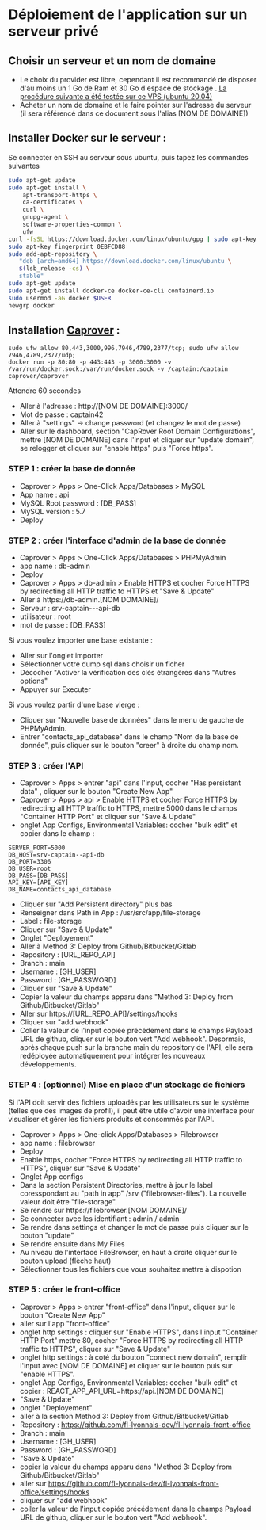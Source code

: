 # Déploiement de l'application sur un serveur privé

## Choisir un serveur et un nom de domaine 

* Le choix du provider est libre, cependant il est recommandé de disposer d'au moins un 1 Go de Ram et 30 Go d'espace de stockage . [La procédure suivante a été testée sur ce VPS (ubuntu 20.04)](https://us.ovh.com/us/order/vps/?v=3#/vps/build?selection=~(range~'Essential~pricingMode~'default~flavor~'vps-essential-2-4-80~os~'ubuntu_20_04~datacenters~(SBG~1)))
* Acheter un nom de domaine et le faire pointer sur l'adresse du serveur (il sera référencé dans ce document sous l'alias [NOM DE DOMAINE])


## Installer Docker sur le serveur :

Se connecter en SSH au serveur sous ubuntu, puis tapez les commandes suivantes

```bash
sudo apt-get update
sudo apt-get install \
    apt-transport-https \
    ca-certificates \
    curl \
    gnupg-agent \
    software-properties-common \
    ufw
curl -fsSL https://download.docker.com/linux/ubuntu/gpg | sudo apt-key add -
sudo apt-key fingerprint 0EBFCD88
sudo add-apt-repository \
   "deb [arch=amd64] https://download.docker.com/linux/ubuntu \
   $(lsb_release -cs) \
   stable"
sudo apt-get update
sudo apt-get install docker-ce docker-ce-cli containerd.io
sudo usermod -aG docker $USER
newgrp docker 
```

## Installation [Caprover](https://caprover.com/docs/get-started.html) :

```
sudo ufw allow 80,443,3000,996,7946,4789,2377/tcp; sudo ufw allow 7946,4789,2377/udp;
docker run -p 80:80 -p 443:443 -p 3000:3000 -v /var/run/docker.sock:/var/run/docker.sock -v /captain:/captain caprover/caprover
```

Attendre 60 secondes

* Aller à l'adresse : http://[NOM DE DOMAINE]:3000/
* Mot de passe : captain42
* Aller à "settings" -> change password (et changez le mot de passe)
* Aller sur le dashboard, section "CapRover Root Domain Configurations", mettre [NOM DE DOMAINE] dans l'input et cliquer sur "update domain", se relogger et cliquer sur "enable https" puis "Force https".

### STEP 1 : créer la base de donnée
  - Caprover > Apps > One-Click Apps/Databases > MySQL
  - App name : api
  - MySQL Root password : [DB_PASS]
  - MySQL version : 5.7
  - Deploy

### STEP 2 : créer l'interface d'admin de la base de donnée
  - Caprover > Apps > One-Click Apps/Databases > PHPMyAdmin
  - app name : db-admin
  - Deploy
  - Caprover > Apps > db-admin > Enable HTTPS et cocher Force HTTPS by redirecting all HTTP traffic to HTTPS et "Save & Update"
  - Aller à https://<span>db-admin.[NOM DOMAINE]/</span>
  - Serveur : srv-captain---api-db
  - utilisateur : root
  - mot de passe : [DB_PASS]
  
Si vous voulez importer une base existante : 
  - Aller sur l'onglet importer
  - Sélectionner votre dump sql dans choisir un ficher
  - Décocher "Activer la vérification des clés étrangères dans "Autres options"
  - Appuyer sur Executer

Si vous voulez partir d'une base vierge : 
  - Cliquer sur "Nouvelle base de données" dans le menu de gauche de PHPMyAdmin.
  - Entrer "contacts_api_database" dans le champ "Nom de la base de donnée", puis cliquer sur le bouton "creer" à droite du champ nom.

### STEP 3 : créer l'API
  - Caprover > Apps > entrer "api" dans l'input, cocher "Has persistant data" , cliquer sur le bouton "Create New App"
  - Caprover > Apps > api > Enable HTTPS et cocher Force HTTPS by redirecting all HTTP traffic to HTTPS, mettre 5000 dans le champs "Container HTTP Port" et cliquer sur "Save & Update"
  - onglet App Configs, Environmental Variables: cocher "bulk edit" et copier dans le champ :
```
SERVER_PORT=5000
DB_HOST=srv-captain--api-db
DB_PORT=3306
DB_USER=root
DB_PASS=[DB_PASS]
API_KEY=[API_KEY] 
DB_NAME=contacts_api_database
```
  - Cliquer sur "Add Persistent directory" plus bas
  - Renseigner dans Path in App : /usr/src/app/file-storage
  - Label : file-storage
  - Cliquer sur "Save & Update"
  - Onglet "Deployement"
  - Aller à Method 3: Deploy from Github/Bitbucket/Gitlab
  - Repository : [URL_REPO_API]
  - Branch : main
  - Username : [GH_USER]
  - Password : [GH_PASSWORD]
  - Cliquer sur "Save & Update"
  - Copier la valeur du champs apparu dans "Method 3: Deploy from Github/Bitbucket/Gitlab"
  - Aller sur https://[URL_REPO_API]/settings/hooks
  - Cliquer sur "add webhook"
  - Coller la valeur de l'input copiée précédement dans le champs Payload URL de github, cliquer sur le bouton vert "Add webhook". Desormais, après chaque push sur la branche main du repository de l'API, elle sera redéployée automatiquement pour intégrer les nouveaux développements.

### STEP 4 : (optionnel) Mise en place d'un stockage de fichiers

Si l'API doit servir des fichiers uploadés par les utilisateurs sur le système (telles que des images de profil), il peut être utile d'avoir une interface pour visualiser et gérer les fichiers produits et consommés par l'API.

  - Caprover > Apps > One-click Apps/Databases > Filebrowser
  - app name : filebrowser
  - Deploy
  - Enable https, cocher "Force HTTPS by redirecting all HTTP traffic to HTTPS", cliquer sur "Save & Update"
  - Onglet App configs
  - Dans la section Persistent Directories, mettre à jour le label coresspondant au "path in app" /srv ("filebrowser-files"). La nouvelle valeur doit être "file-storage".
  - Se rendre sur https://<span>filebrowser.[NOM DOMAINE]/</span>
  - Se connecter avec les identifiant : admin / admin 
  - Se rendre dans settings et changer le mot de passe puis cliquer sur le bouton "update"
  - Se rendre ensuite dans My Files
  - Au niveau de l'interface FileBrowser, en haut à droite cliquer sur le bouton upload (flèche haut)
  - Sélectionner tous les fichiers que vous souhaitez mettre à dispotion

### STEP 5 : créer le front-office
  - Caprover > Apps > entrer "front-office" dans l'input, cliquer sur le bouton "Create New App"
  - aller sur l'app "front-office"
  - onglet http settings : cliquer sur "Enable HTTPS", dans l'input "Container HTTP Port" mettre 80,  cocher "Force HTTPS by redirecting all HTTP traffic to HTTPS", cliquer sur "Save & Update"
  - onglet http settings : à coté du bouton "connect new domain", remplir l'input avec [NOM DE DOMAINE] et cliquer sur le bouton puis sur "enable HTTPS".
  - onglet App Configs, Environmental Variables: cocher "bulk edit" et copier : REACT_APP_API_URL=https://<span>api.[NOM DE DOMAINE]</span>
  - "Save & Update"
  - onglet "Deployement"
  - aller à la section Method 3: Deploy from Github/Bitbucket/Gitlab
  - Repository : https://github.com/fl-lyonnais-dev/fl-lyonnais-front-office
  - Branch : main
  - Username : [GH_USER]
  - Password : [GH_PASSWORD]
  - "Save & Update"
  - copier la valeur du champs apparu dans "Method 3: Deploy from Github/Bitbucket/Gitlab"
  - aller sur https://github.com/fl-lyonnais-dev/fl-lyonnais-front-office/settings/hooks
  - cliquer sur "add webhook"
  - coller la valeur de l'input copiée précédement dans le champs Payload URL de github, cliquer sur le bouton vert "Add webhook". 

